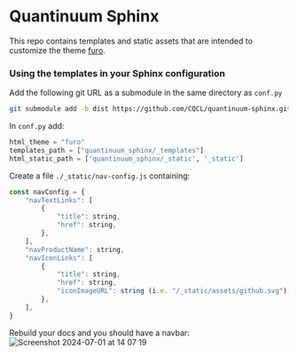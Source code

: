 # Quantinuum Sphinx

This repo contains templates and static assets that are intended to customize the theme [furo](https://pradyunsg.me/furo/).


### Using the templates in your Sphinx configuration

Add the following git URL as a submodule in the same directory as `conf.py`

```bash
git submodule add -b dist https://github.com/CQCL/quantinuum-sphinx.git
```

In `conf.py` add:

```python
html_theme = "furo"
templates_path = ["quantinuum_sphinx/_templates"]
html_static_path = ['quantinuum_sphinx/_static', '_static']
```

Create a file `./_static/nav-config.js` containing: 

```js
const navConfig = {
    "navTextLinks": [
        {
            "title": string,
            "href": string,
        },
    ],
    "navProductName": string,
    "navIconLinks": [
        {
            "title": string,
            "href": string,
            "iconImageURL": string (i.e. "/_static/assets/github.svg"),
        },
    ],
}
```

Rebuild your docs and you should have a navbar:
![Screenshot 2024-07-01 at 14 07 19](https://github.com/CQCL/quantinuum-sphinx/assets/104831665/1dfda0e7-accc-428c-bccd-b489913bf9aa)
